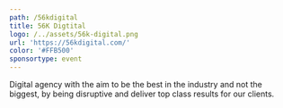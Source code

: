 ```yaml
---
path: /56kdigital
title: 56K Digtital
logo: /../assets/56k-digital.png
url: 'https://56kdigital.com/'
color: '#FFB500'
sponsortype: event
---
```

Digital agency with the aim to be the best in the industry and not the biggest, by being disruptive and deliver top class results for our clients.
